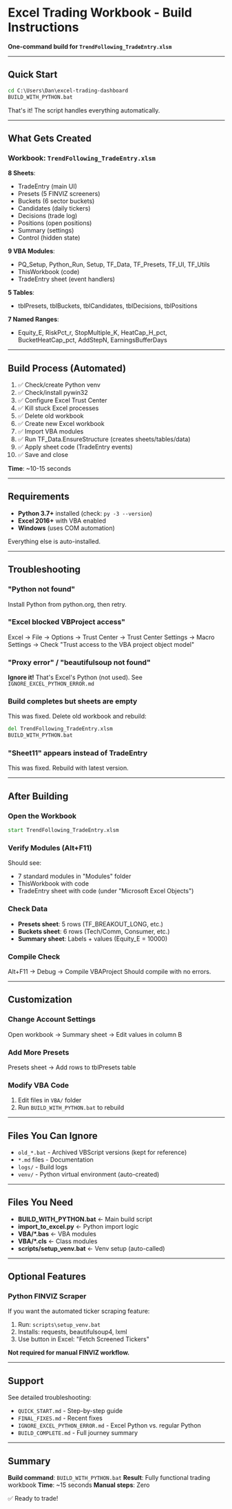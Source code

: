 # Excel Trading Workbook - Build Instructions

**One-command build for `TrendFollowing_TradeEntry.xlsm`**

---

## Quick Start

```cmd
cd C:\Users\Dan\excel-trading-dashboard
BUILD_WITH_PYTHON.bat
```

That's it! The script handles everything automatically.

---

## What Gets Created

### Workbook: `TrendFollowing_TradeEntry.xlsm`

**8 Sheets**:
- TradeEntry (main UI)
- Presets (5 FINVIZ screeners)
- Buckets (6 sector buckets)
- Candidates (daily tickers)
- Decisions (trade log)
- Positions (open positions)
- Summary (settings)
- Control (hidden state)

**9 VBA Modules**:
- PQ_Setup, Python_Run, Setup, TF_Data, TF_Presets, TF_UI, TF_Utils
- ThisWorkbook (code)
- TradeEntry sheet (event handlers)

**5 Tables**:
- tblPresets, tblBuckets, tblCandidates, tblDecisions, tblPositions

**7 Named Ranges**:
- Equity_E, RiskPct_r, StopMultiple_K, HeatCap_H_pct, BucketHeatCap_pct, AddStepN, EarningsBufferDays

---

## Build Process (Automated)

1. ✅ Check/create Python venv
2. ✅ Check/install pywin32
3. ✅ Configure Excel Trust Center
4. ✅ Kill stuck Excel processes
5. ✅ Delete old workbook
6. ✅ Create new Excel workbook
7. ✅ Import VBA modules
8. ✅ Run TF_Data.EnsureStructure (creates sheets/tables/data)
9. ✅ Apply sheet code (TradeEntry events)
10. ✅ Save and close

**Time**: ~10-15 seconds

---

## Requirements

- **Python 3.7+** installed (check: `py -3 --version`)
- **Excel 2016+** with VBA enabled
- **Windows** (uses COM automation)

Everything else is auto-installed.

---

## Troubleshooting

### "Python not found"
Install Python from python.org, then retry.

### "Excel blocked VBProject access"
Excel → File → Options → Trust Center → Trust Center Settings → Macro Settings
→ Check "Trust access to the VBA project object model"

### "Proxy error" / "beautifulsoup not found"
**Ignore it!** That's Excel's Python (not used). See `IGNORE_EXCEL_PYTHON_ERROR.md`

### Build completes but sheets are empty
This was fixed. Delete old workbook and rebuild:
```cmd
del TrendFollowing_TradeEntry.xlsm
BUILD_WITH_PYTHON.bat
```

### "Sheet11" appears instead of TradeEntry
This was fixed. Rebuild with latest version.

---

## After Building

### Open the Workbook
```cmd
start TrendFollowing_TradeEntry.xlsm
```

### Verify Modules (Alt+F11)
Should see:
- 7 standard modules in "Modules" folder
- ThisWorkbook with code
- TradeEntry sheet with code (under "Microsoft Excel Objects")

### Check Data
- **Presets sheet**: 5 rows (TF_BREAKOUT_LONG, etc.)
- **Buckets sheet**: 6 rows (Tech/Comm, Consumer, etc.)
- **Summary sheet**: Labels + values (Equity_E = 10000)

### Compile Check
Alt+F11 → Debug → Compile VBAProject
Should compile with no errors.

---

## Customization

### Change Account Settings
Open workbook → Summary sheet → Edit values in column B

### Add More Presets
Presets sheet → Add rows to tblPresets table

### Modify VBA Code
1. Edit files in `VBA/` folder
2. Run `BUILD_WITH_PYTHON.bat` to rebuild

---

## Files You Can Ignore

- `old_*.bat` - Archived VBScript versions (kept for reference)
- `*.md` files - Documentation
- `logs/` - Build logs
- `venv/` - Python virtual environment (auto-created)

---

## Files You Need

- **BUILD_WITH_PYTHON.bat** ← Main build script
- **import_to_excel.py** ← Python import logic
- **VBA/*.bas** ← VBA modules
- **VBA/*.cls** ← Class modules
- **scripts/setup_venv.bat** ← Venv setup (auto-called)

---

## Optional Features

### Python FINVIZ Scraper
If you want the automated ticker scraping feature:

1. Run: `scripts\setup_venv.bat`
2. Installs: requests, beautifulsoup4, lxml
3. Use button in Excel: "Fetch Screened Tickers"

**Not required for manual FINVIZ workflow.**

---

## Support

See detailed troubleshooting:
- `QUICK_START.md` - Step-by-step guide
- `FINAL_FIXES.md` - Recent fixes
- `IGNORE_EXCEL_PYTHON_ERROR.md` - Excel Python vs. regular Python
- `BUILD_COMPLETE.md` - Full journey summary

---

## Summary

**Build command**: `BUILD_WITH_PYTHON.bat`
**Result**: Fully functional trading workbook
**Time**: ~15 seconds
**Manual steps**: Zero

✅ Ready to trade!
